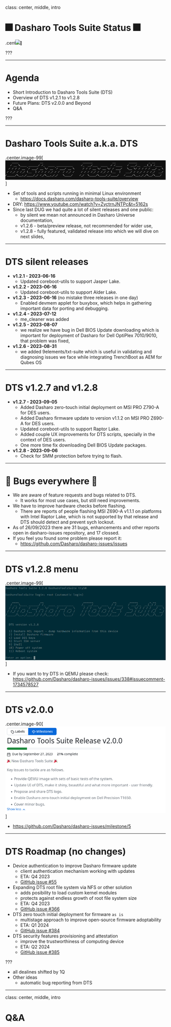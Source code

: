 class: center, middle, intro

# &#x1F386; Dasharo Tools Suite Status &#x1F386;

.center[<img src="/remark-templates/dasharo-presentation-template/images/dasharo-sygnet-white.svg" width="150px" style="margin-left:-20px">]

???

---

# Agenda

* Short Introduction to Dasharo Tools Suite (DTS)
* Overview of DTS v1.2.1 to v1.2.8
* Future Plans: DTS v2.0.0 and Beyond
* Q&A

???

---

# Dasharo Tools Suite a.k.a. DTS

.center.image-99[![](/img/dts-logo.jpg)]

* Set of tools and scripts running in minimal Linux environment
  - https://docs.dasharo.com/dasharo-tools-suite/overview
* DRY: https://www.youtube.com/watch?v=ZyctrnJNTPc&t=5162s
* Since last DUG we had quite a lot of silent releases and one public:
  - by silent we mean not announced in Dasharo Universe documentation,
  - v1.2.6 - beta/preview release, not recommended for wider use,
  - v1.2.8 - fully featured, validated release into which we will dive on
    next slides,

---

# DTS silent releases

* **v1.2.1 - 2023-06-16**
  - Updated coreboot-utils to support Jasper Lake.
* **v1.2.2 - 2023-06-16**
  - Updated coreboot-utils to support Alder Lake.
* **v1.2.3 - 2023-06-16** (no mistake three releases in one day)
  - Enabled devmem applet for buxybox, which helps in gathering important data
    for porting and debugging.
* **v1.2.4 - 2023-07-12**
  - me_cleaner was added
* **v1.2.5 - 2023-08-07**
  - we realize we have bug in Dell BIOS Update downloading which is important
    for deployment of Dasharo for Dell OptiPlex 7010/9010, that problem was
    fixed,
* **v1.2.6 - 2023-08-31**
  - we added 9elements/txt-suite which is useful in validating and diagnosing
    issues we face while integrating TrenchBoot as AEM for Qubes OS

---

# DTS v1.2.7 and v1.2.8

* **v1.2.7 - 2023-09-05**
  - Added Dasharo zero-touch initial deployment on MSI PRO Z790-A for DES
    users.
  - Added Dasharo firmware update to version v1.1.2 on MSI PRO Z690-A for DES
    users.
  - Updated coreboot-utils to support Raptor Lake.
  - Added couple UX improvements for DTS scripts, specially in the context of
    DES users.
  - One more time fix downloading Dell BIOS Update packages.
* **v1.2.8 - 2023-09-06**
  - Check for SMM protection before trying to flash.

---

# 🐛 Bugs everywhere 🐛

* We are aware of feature requests and bugs related to DTS.
  - It works for most use cases, but still need improvements.
* We have to improve hardware checks before flashing.
  - There are reports of people flashing MSI Z690-A v1.1.1 on platforms with
    Intel Raptor Lake, which is not supported by that release and DTS should
    detect and prevent sych lockout.
* As of 26/09/2023 there are 31 bugs, enhancements and other reports open in
  dasharo-issues repository, and 17 clossed.
* If you feel you found some problem please report it:
  - https://github.com/Dasharo/dasharo-issues/issues

---

# DTS v1.2.8 menu

.center.image-99[![](/img/dts-v1.2.8.png)]

* If you want to try DTS in QEMU please check: https://github.com/Dasharo/dasharo-issues/issues/338#issuecomment-1734578527

---

# DTS v2.0.0

.center.image-90[![](/img/dts_v2.0.0.png)]

* https://github.com/Dasharo/dasharo-issues/milestone/5

---

# DTS Roadmap (no changes)

* Device authentication to improve Dasharo firmware update
  - client authentication mechanism working with updates
  - ETA: Q4 2023
  - [GitHub issue #55](https://github.com/Dasharo/dasharo-issues/issues/55)
* Expanding DTS root file system via NFS or other solution
  - adds posibility to load custom kernel modules
  - protects against endless growth of root file system size
  - ETA: Q4 2023
  - [GitHub issue #366](https://github.com/Dasharo/dasharo-issues/issues/366)
* DTS zero touch initial deployment for firmware `as is`
  - multistage approach to improve open-source firmware adoptability
  - ETA: Q1 2024
  - [GitHub issue #384](https://github.com/Dasharo/dasharo-issues/issues/384)
* DTS security features provisioning and attestation
  - improve the trustworthiness of computing device
  - ETA: Q2 2024
  - [GitHub issue #385](https://github.com/Dasharo/dasharo-issues/issues/385)

???

* all dealines shifted by 1Q
* Other ideas
	- automatic bug reporting from DTS

---
class: center, middle, intro

# Q&A

